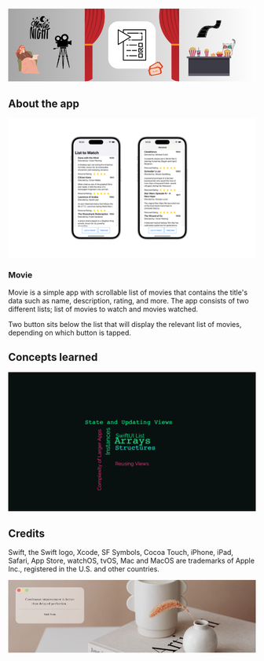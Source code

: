 ![Header Banner](DocAssets/HeaderBanner.png)

## About the app

<p align="center">
    <img src="DocAssets/AppScreenshots.png">
</p>

### Movie

Movie is a simple app with scrollable list of movies that contains the title's data such as name, description, rating, and more. The app consists of two different lists; list of movies to watch and movies watched.

Two button sits below the list that will display the relevant list of movies, depending on which button is tapped.

## Concepts learned

<p align="center">
    <img src="DocAssets/Project03-Concepts.png">
</p>

## Credits

Swift, the Swift logo, Xcode, SF Symbols, Cocoa Touch, iPhone, iPad, Safari, App Store, watchOS, tvOS, Mac and MacOS are trademarks of Apple Inc., registered in the U.S. and other countries.

![Footer Banner](DocAssets/FooterBanner.png)